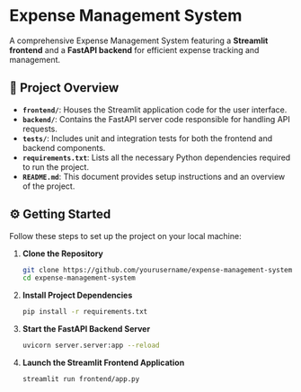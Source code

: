 # Expense Management System

A comprehensive Expense Management System featuring a **Streamlit frontend** and a **FastAPI backend** for efficient expense tracking and management.

## 🚀 Project Overview

- **`frontend/`**: Houses the Streamlit application code for the user interface.  
- **`backend/`**: Contains the FastAPI server code responsible for handling API requests.  
- **`tests/`**: Includes unit and integration tests for both the frontend and backend components.  
- **`requirements.txt`**: Lists all the necessary Python dependencies required to run the project.  
- **`README.md`**: This document provides setup instructions and an overview of the project.  

## ⚙️ Getting Started

Follow these steps to set up the project on your local machine:

1. **Clone the Repository**  
   ```bash
   git clone https://github.com/yourusername/expense-management-system.git
   cd expense-management-system
   ```

2. **Install Project Dependencies**  
   ```bash
   pip install -r requirements.txt
   ```

3. **Start the FastAPI Backend Server**  
   ```bash
   uvicorn server.server:app --reload
   ```

4. **Launch the Streamlit Frontend Application**  
   ```bash
   streamlit run frontend/app.py
   ```
